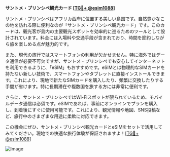**サントメ・プリンシペ観光カード [[TG💪+ @esim1088](https://t.me/s/esim1088)]**

サントメ・プリンシペはアフリカ西岸に位置する美しい島国です。自然豊かなこの地を訪れる際に便利なのが「サントメ・プリンシペ観光カード」です。このカードは、観光客が島内の主要観光スポットを効率的に巡るためのツールとして設計されています。料金には入場料や交通手段が含まれており、時間を節約しながら旅を楽しめる点が魅力的です。

また、現代の旅行ではスマートフォンの利用が欠かせません。特に海外ではデータ通信が必要不可欠ですが、サントメ・プリンシペでも安心してインターネットを利用できるように、「eSIM」もおすすめです。eSIMとは物理的なSIMカードを持たない新しい技術で、スマートフォンやタブレットに直接インストールできます。これにより、現地で新たなSIMカードを購入したり、頻繁に交換したりする手間が省けます。特に長期滞在や複数国を旅する方には非常に便利です。

さらに、サントメ・プリンシペではWi-Fiスポットが限られているため、モバイルデータ通信は必須です。eSIMであれば、事前にオンラインでプランを購入し、到着後にすぐに使用可能です。これにより、観光情報や地図、SNS投稿など、旅行中のさまざまな用途に柔軟に対応できます。

この機会にぜひ、サントメ・プリンシペ観光カードとeSIMをセットで活用してみてください。現地での快適な旅行体験が保証されますよ！[[TG💪+ @esim1088](https://t.me/s/esim1088)]

![Image](https://i.postimg.cc/Y0z9fWf4/image.png)